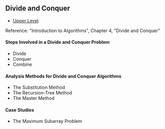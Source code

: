 ## Divide and Conquer

- [Upper Level](README.md)

Reference: "Introduction to Algorithms", Chapter 4, "Divide and Conquer"

#### Steps Involved in a Divide and Conquer Problem

- Divide
- Conquer
- Combine

#### Analysis Methods for Divide and Conquer Algorithms

- The Substitution Method
- The Recursion-Tree Method
- The Master Method

#### Case Studies

- The Maximum Subarray Problem